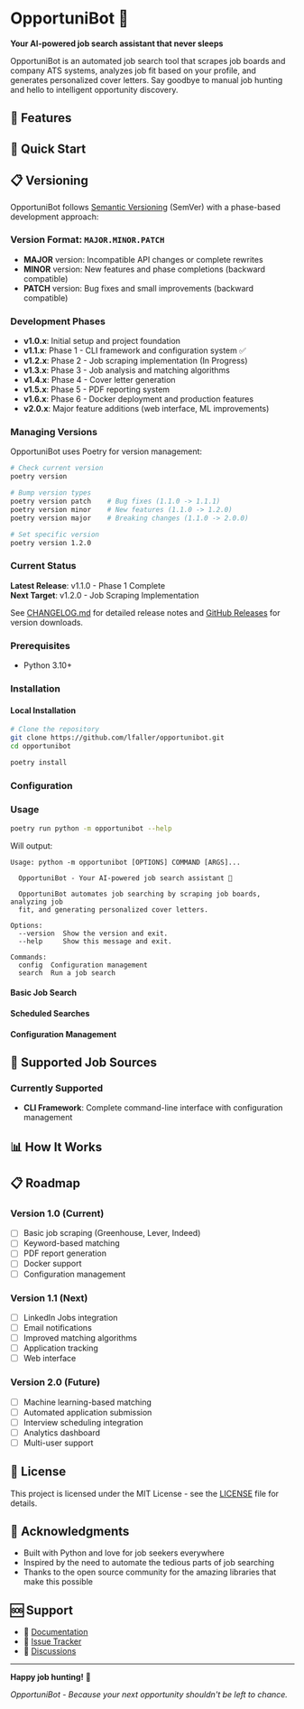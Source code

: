 # OpportuniBot 🤖

**Your AI-powered job search assistant that never sleeps**

OpportuniBot is an automated job search tool that scrapes job boards and company ATS systems, analyzes job fit based on your profile, and generates personalized cover letters. Say goodbye to manual job hunting and hello to intelligent opportunity discovery.

## 🌟 Features

## 🚀 Quick Start

## 📋 Versioning

OpportuniBot follows [Semantic Versioning](https://semver.org/) (SemVer) with a phase-based development approach:

### Version Format: `MAJOR.MINOR.PATCH`

- **MAJOR** version: Incompatible API changes or complete rewrites
- **MINOR** version: New features and phase completions (backward compatible)
- **PATCH** version: Bug fixes and small improvements (backward compatible)

### Development Phases

- **v1.0.x**: Initial setup and project foundation
- **v1.1.x**: Phase 1 - CLI framework and configuration system ✅
- **v1.2.x**: Phase 2 - Job scraping implementation (In Progress)
- **v1.3.x**: Phase 3 - Job analysis and matching algorithms
- **v1.4.x**: Phase 4 - Cover letter generation
- **v1.5.x**: Phase 5 - PDF reporting system
- **v1.6.x**: Phase 6 - Docker deployment and production features
- **v2.0.x**: Major feature additions (web interface, ML improvements)

### Managing Versions

OpportuniBot uses Poetry for version management:

```bash
# Check current version
poetry version

# Bump version types
poetry version patch    # Bug fixes (1.1.0 -> 1.1.1)
poetry version minor    # New features (1.1.0 -> 1.2.0)
poetry version major    # Breaking changes (1.1.0 -> 2.0.0)

# Set specific version
poetry version 1.2.0
```

### Current Status

**Latest Release**: v1.1.0 - Phase 1 Complete  
**Next Target**: v1.2.0 - Job Scraping Implementation

See [CHANGELOG.md](CHANGELOG.md) for detailed release notes and [GitHub Releases](https://github.com/yourusername/opportunibot/releases) for version downloads.

### Prerequisites

- Python 3.10+

### Installation

#### Local Installation

```bash
# Clone the repository
git clone https://github.com/lfaller/opportunibot.git
cd opportunibot

poetry install
```

### Configuration

### Usage

```bash
poetry run python -m opportunibot --help
```

Will output:

```
Usage: python -m opportunibot [OPTIONS] COMMAND [ARGS]...

  OpportuniBot - Your AI-powered job search assistant 🤖

  OpportuniBot automates job searching by scraping job boards, analyzing job
  fit, and generating personalized cover letters.

Options:
  --version  Show the version and exit.
  --help     Show this message and exit.

Commands:
  config  Configuration management
  search  Run a job search
```

#### Basic Job Search

#### Scheduled Searches

#### Configuration Management

## 🔧 Supported Job Sources

### Currently Supported
- **CLI Framework**: Complete command-line interface with configuration management

## 📊 How It Works

## 📋 Roadmap

### Version 1.0 (Current)
- [ ] Basic job scraping (Greenhouse, Lever, Indeed)
- [ ] Keyword-based matching
- [ ] PDF report generation
- [ ] Docker support
- [ ] Configuration management

### Version 1.1 (Next)
- [ ] LinkedIn Jobs integration
- [ ] Email notifications
- [ ] Improved matching algorithms
- [ ] Application tracking
- [ ] Web interface

### Version 2.0 (Future)
- [ ] Machine learning-based matching
- [ ] Automated application submission
- [ ] Interview scheduling integration
- [ ] Analytics dashboard
- [ ] Multi-user support

## 📄 License

This project is licensed under the MIT License - see the [LICENSE](LICENSE) file for details.

## 🙏 Acknowledgments

- Built with Python and love for job seekers everywhere
- Inspired by the need to automate the tedious parts of job searching
- Thanks to the open source community for the amazing libraries that make this possible

## 🆘 Support

- 📖 [Documentation](docs/)
- 🐛 [Issue Tracker](https://github.com/lfaller/opportunibot/issues)
- 💬 [Discussions](https://github.com/lfaller/opportunibot/discussions)

---

**Happy job hunting!** 🎯

*OpportuniBot - Because your next opportunity shouldn't be left to chance.*
